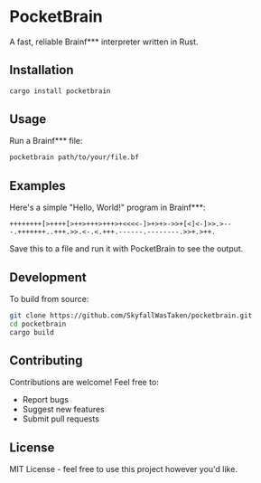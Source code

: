 # PocketBrain

A fast, reliable Brainf*** interpreter written in Rust.

## Installation

```bash
cargo install pocketbrain
```

## Usage

Run a Brainf*** file:
```bash
pocketbrain path/to/your/file.bf
```

## Examples

Here's a simple "Hello, World!" program in Brainf***:
```brainfuck
++++++++[>++++[>++>+++>+++>+<<<<-]>+>+>->>+[<]<-]>>.>---.+++++++..+++.>>.<-.<.+++.------.--------.>>+.>++.
```

Save this to a file and run it with PocketBrain to see the output.

## Development

To build from source:

```bash
git clone https://github.com/SkyfallWasTaken/pocketbrain.git
cd pocketbrain
cargo build
```

## Contributing

Contributions are welcome! Feel free to:
- Report bugs
- Suggest new features
- Submit pull requests

## License

MIT License - feel free to use this project however you'd like.
